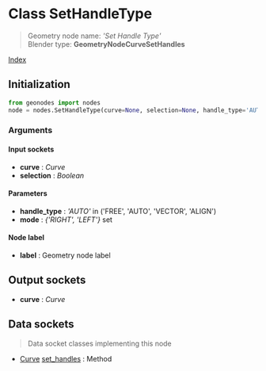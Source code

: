 
# Class SetHandleType

> Geometry node name: _'Set Handle Type'_<br>Blender type:  **GeometryNodeCurveSetHandles**


[Index](/docs/index.md)

## Initialization


```python
from geonodes import nodes
node = nodes.SetHandleType(curve=None, selection=None, handle_type='AUTO', mode={'RIGHT', 'LEFT'}, label=None)
```


### Arguments


#### Input sockets



- **curve** : _Curve_
- **selection** : _Boolean_



#### Parameters



- **handle_type** : _'AUTO'_ in ('FREE', 'AUTO', 'VECTOR', 'ALIGN')
- **mode** : _{'RIGHT', 'LEFT'}_ set



#### Node label



- **label** : Geometry node label



## Output sockets



- **curve** : _Curve_



## Data sockets

> Data socket classes implementing this node




- [Curve](../sockets/Curve.md) [set_handles](../sockets/Curve.md#set_handles) : Method


